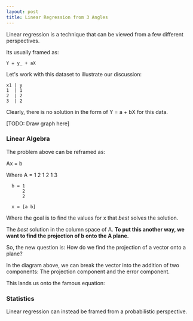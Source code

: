 ```yaml
---
layout: post
title: Linear Regression from 3 Angles
---
```

Linear regression is a technique that can be viewed from a few different perspectives.

Its usually framed as:

```
Y = y_ + aX
```

Let's work with this dataset to illustrate our discussion:

```
x1 | y
1  | 1
2  | 2
3  | 2
```

Clearly, there is no solution in the form of Y = a + bX for this data.

[TODO: Draw graph here]

### Linear Algebra
The problem above can be reframed as:

Ax = b

Where A = 1 2
          1 2
          1 3

      b = 1
          2
          2

      x = [a b]

Where the goal is to find the values for x that *best* solves the solution.

The *best* solution in the column space of A. **To put this another way, we want to find the projection of b onto the A plane.**

So, the new question is: How do we find the projection of a vector onto a plane?

In the diagram above, we can break the vector into the addition of two components: The projection component and the error component.

This lands us onto the famous equation:


### Statistics
Linear regression can instead be framed from a probabilistic perspective.
